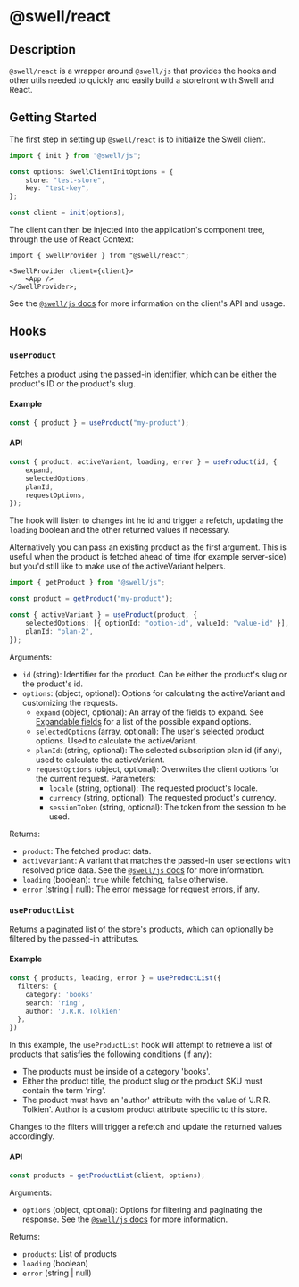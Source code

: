 # @swell/react

## Description

`@swell/react` is a wrapper around `@swell/js` that provides the hooks and other utils needed to quickly and easily build a storefront with Swell and React.

## Getting Started

The first step in setting up `@swell/react` is to initialize the Swell client.

```typescript
import { init } from "@swell/js";

const options: SwellClientInitOptions = {
	store: "test-store",
	key: "test-key",
};

const client = init(options);
```

The client can then be injected into the application's component tree, through the use of React Context:

```tsx
import { SwellProvider } from "@swell/react";

<SwellProvider client={client}>
	<App />
</SwellProvider>;
```

See the [`@swell/js` docs](https://github.com/swellstores/swell-sdk/tree/feat/products-module/packages/js) for more information on the client's API and usage.

## Hooks

### `useProduct`

Fetches a product using the passed-in identifier, which can be either the product's ID or the product's slug.

#### Example

```typescript
const { product } = useProduct("my-product");
```

#### API

```typescript
const { product, activeVariant, loading, error } = useProduct(id, {
	expand,
	selectedOptions,
	planId,
	requestOptions,
});
```

The hook will listen to changes int he id and trigger a refetch, updating the `loading` boolean and the other returned values if necessary.

Alternatively you can pass an existing product as the first argument. This is useful when the product is fetched ahead of time (for example server-side) but you'd still like to make use of the activeVariant helpers.

```typescript
import { getProduct } from "@swell/js";

const product = getProduct("my-product");

const { activeVariant } = useProduct(product, {
	selectedOptions: [{ optionId: "option-id", valueId: "value-id" }],
	planId: "plan-2",
});
```

Arguments:

- `id` (string): Identifier for the product. Can be either the product's slug or the product's id.
- `options`: (object, optional): Options for calculating the activeVariant and customizing the requests.
  - `expand` (object, optional): An array of the fields to expand. See [Expandable fields]() for a list of the possible expand options.
  - `selectedOptions` (array, optional): The user's selected product options. Used to calculate the activeVariant.
  - `planId`: (string, optional): The selected subscription plan id (if any), used to calculate the activeVariant.
  - `requestOptions` (object, optional): Overwrites the client options for the current request. Parameters:
    - `locale` (string, optional): The requested product's locale.
    - `currency` (string, optional): The requested product's currency.
    - `sessionToken` (string, optional): The token from the session to be used.

Returns:

- `product`: The fetched product data.
- `activeVariant`: A variant that matches the passed-in user selections with resolved price data. See the [`@swell/js` docs](https://github.com/swellstores/swell-sdk/tree/feat/products-module/packages/js) for more information.
- `loading` (boolean): `true` while fetching, `false` otherwise.
- `error` (string | null): The error message for request errors, if any.

### `useProductList`

Returns a paginated list of the store's products, which can optionally be filtered by the passed-in attributes.

#### Example

```typescript
const { products, loading, error } = useProductList({
  filters: {
    category: 'books'
    search: 'ring',
    author: 'J.R.R. Tolkien'
  },
})
```

In this example, the `useProductList` hook will attempt to retrieve a list of products that satisfies the following conditions (if any):

- The products must be inside of a category 'books'.
- Either the product title, the product slug or the product SKU must contain the term 'ring'.
- The product must have an 'author' attribute with the value of 'J.R.R. Tolkien'. Author is a custom product attribute specific to this store.

Changes to the filters will trigger a refetch and update the returned values accordingly.

#### API

```typescript
const products = getProductList(client, options);
```

Arguments:

- `options` (object, optional): Options for filtering and paginating the response. See the [`@swell/js` docs](https://github.com/swellstores/swell-sdk/tree/feat/products-module/packages/js) for more information.

Returns:

- `products`: List of products
- `loading` (boolean)
- `error` (string | null)
